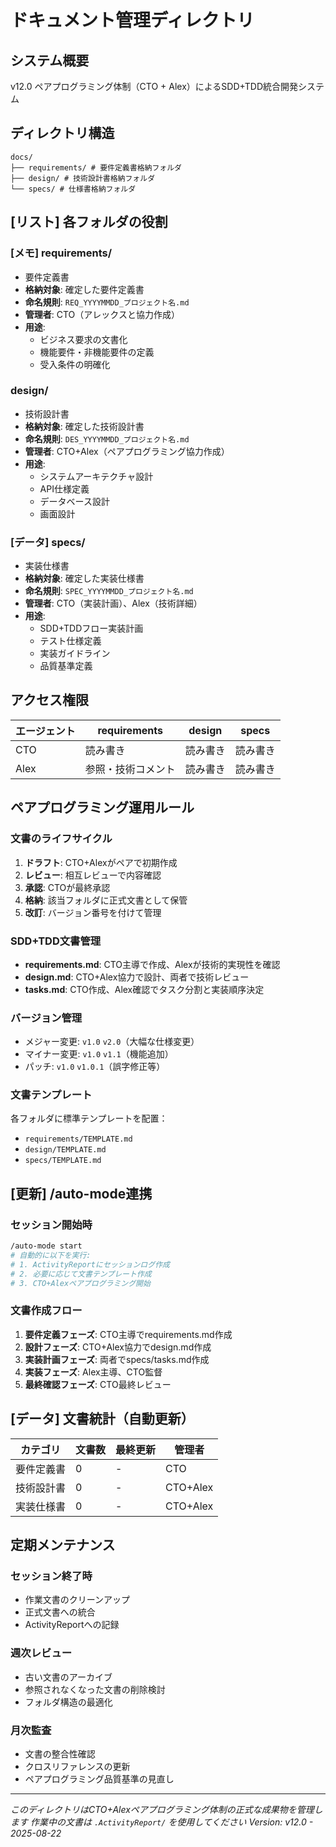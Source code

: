 # ドキュメント管理ディレクトリ

## システム概要
v12.0 ペアプログラミング体制（CTO + Alex）によるSDD+TDD統合開発システム

## ディレクトリ構造
```
docs/
├── requirements/ # 要件定義書格納フォルダ
├── design/ # 技術設計書格納フォルダ
└── specs/ # 仕様書格納フォルダ
```

## [リスト] 各フォルダの役割

### [メモ] requirements/
- 要件定義書
- **格納対象**: 確定した要件定義書
- **命名規則**: `REQ_YYYYMMDD_プロジェクト名.md`
- **管理者**: CTO（アレックスと協力作成）
- **用途**:
  - ビジネス要求の文書化
  - 機能要件・非機能要件の定義
  - 受入条件の明確化

### design/
- 技術設計書
- **格納対象**: 確定した技術設計書
- **命名規則**: `DES_YYYYMMDD_プロジェクト名.md`
- **管理者**: CTO+Alex（ペアプログラミング協力作成）
- **用途**:
  - システムアーキテクチャ設計
  - API仕様定義
  - データベース設計
  - 画面設計

### [データ] specs/
- 実装仕様書
- **格納対象**: 確定した実装仕様書
- **命名規則**: `SPEC_YYYYMMDD_プロジェクト名.md`
- **管理者**: CTO（実装計画）、Alex（技術詳細）
- **用途**:
  - SDD+TDDフロー実装計画
  - テスト仕様定義
  - 実装ガイドライン
  - 品質基準定義

## アクセス権限

| エージェント | requirements | design | specs |
|------------|-------------|--------|-------|
| CTO | 読み書き | 読み書き | 読み書き |
| Alex | 参照・技術コメント | 読み書き | 読み書き |

## ペアプログラミング運用ルール

### 文書のライフサイクル
1. **ドラフト**: CTO+Alexがペアで初期作成
2. **レビュー**: 相互レビューで内容確認
3. **承認**: CTOが最終承認
4. **格納**: 該当フォルダに正式文書として保管
5. **改訂**: バージョン番号を付けて管理

### SDD+TDD文書管理
- **requirements.md**: CTO主導で作成、Alexが技術的実現性を確認
- **design.md**: CTO+Alex協力で設計、両者で技術レビュー
- **tasks.md**: CTO作成、Alex確認でタスク分割と実装順序決定

### バージョン管理
- メジャー変更: `v1.0` `v2.0`（大幅な仕様変更）
- マイナー変更: `v1.0` `v1.1`（機能追加）
- パッチ: `v1.0` `v1.0.1`（誤字修正等）

### 文書テンプレート
各フォルダに標準テンプレートを配置：
- `requirements/TEMPLATE.md`
- `design/TEMPLATE.md`
- `specs/TEMPLATE.md`

## [更新] /auto-mode連携

### セッション開始時
```bash
/auto-mode start
# 自動的に以下を実行:
# 1. ActivityReportにセッションログ作成
# 2. 必要に応じて文書テンプレート作成
# 3. CTO+Alexペアプログラミング開始
```

### 文書作成フロー
1. **要件定義フェーズ**: CTO主導でrequirements.md作成
2. **設計フェーズ**: CTO+Alex協力でdesign.md作成
3. **実装計画フェーズ**: 両者でspecs/tasks.md作成
4. **実装フェーズ**: Alex主導、CTO監督
5. **最終確認フェーズ**: CTO最終レビュー

## [データ] 文書統計（自動更新）

| カテゴリ | 文書数 | 最終更新 | 管理者 |
|---------|--------|----------|--------|
| 要件定義書 | 0 | - | CTO |
| 技術設計書 | 0 | - | CTO+Alex |
| 実装仕様書 | 0 | - | CTO+Alex |

## 定期メンテナンス

### セッション終了時
- 作業文書のクリーンアップ
- 正式文書への統合
- ActivityReportへの記録

### 週次レビュー
- 古い文書のアーカイブ
- 参照されなくなった文書の削除検討
- フォルダ構造の最適化

### 月次監査
- 文書の整合性確認
- クロスリファレンスの更新
- ペアプログラミング品質基準の見直し

---
*このディレクトリはCTO+Alexペアプログラミング体制の正式な成果物を管理します*
*作業中の文書は `.ActivityReport/` を使用してください*
*Version: v12.0 - 2025-08-22*
